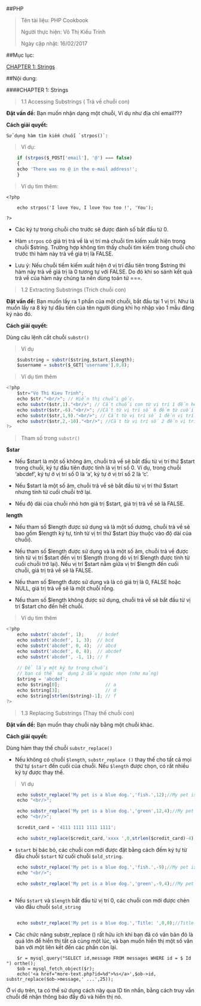 ##PHP


>Tên tài liệu: PHP Cookbook
>
>Người thực hiện: Võ Thị Kiều Trinh
>
>Ngày cập nhật: 16/02/2017

##Mục lục:

[CHAPTER 1: Strings](#1)




##Nội dung:

####CHAPTER 1: Strings<a name="1"></a>

>1.1 Accessing Substrings ( Trả về chuỗi con)

**Đặt vấn đề:** Bạn muốn nhận dạng một chuỗi, Ví dụ như địa chỉ email???

**Cách giải quyết:** 

	Sử dụng hàm tìm kiếm chuỗi `strpos()`:

>Ví dụ:

```javascript
	if (strpos($_POST['email'], '@') === false) 
	{
	echo 'There was no @ in the e-mail address!';
	}
```

>Ví dụ tìm thêm:

```javascipt
<?php

	echo strpos('I love You, I love You too !', 'You');

?>
```

 + Các ký tự trong chuỗi cho trước sẽ được đánh số bắt đầu từ 0.
 
 + Hàm `strpos` có giá trị trả về là vị trí mà chuỗi tìm kiếm xuất hiện trong chuỗi $string. Trường hợp không tìm thấy chuỗi tìm kiếm trong chuỗi cho trước thì hàm này trả về giá trị là FALSE.

 + Lưu ý: Nếu chuỗi tiềm kiếm xuất hiện ở vị trí đầu tiên trong $string thì hàm này trả về giá trị là 0 tương tự với FALSE. Do đó khi so sánh kết quả trả về của hàm này chúng ta nên dùng toán tử ===.

>1.2 Extracting Substrings (Trích chuỗi con)

**Đặt vấn đề:** Bạn muốn lấy ra 1 phần của một chuỗi, bắt đầu tại 1 vị trí. Như là muốn lấy ra 8 ký tự đầu tiên của tên người dùng khi họ nhập vào 1 mẫu đăng ký nào đó.

**Cách giải quyết:** 

 Dùng câu lệnh cắt chuỗi `substr()`

>Ví dụ

```javascript
	$substring = substr($string,$start,$length);
	$username = substr($_GET['username'],0,8);
```

>Ví dụ tìm thêm

```javascript
<?php
    $str="Vo Thi Kieu Trinh";
    echo $str."<br/>"; // Hiển thị chuỗi gốc.
    echo substr($str,1)."<br/>"; // Cắt chuối con từ vị trí 1 đến hết chuỗi
    echo substr($str,-6)."<br/>"; //Cắt từ vị trí số 6 đếm từ cuối chuỗi đến hết chuỗi
    echo substr($str,1,9)."<br/>"; // Cắt từ vị trí số 1 đến vị trí số 9
    echo substr($str,2,-10)."<br/>"; //Cắt từ vị trí số 2 đến vị trí số 10 từ cuối chuỗi.
?>
```

>Tham số trong `substr()`

**$star**

 + Nếu $start là một số không âm, chuỗi trả về sẽ bắt đầu từ vị trí thứ $start trong chuỗi, ký tự đầu tiên được tính là vị trí số 0. Ví dụ, trong chuỗi ‘abcdef’, ký tự ở vị trí số 0 là ‘a’, ký tự ở vị trí số 2 là ‘c’.
 
 + Nếu $start là một số âm, chuỗi trả về sẽ bắt đầu từ vị trí thứ $start nhưng tính từ cuối chuỗi trở lại.

 + Nếu độ dài của chuỗi nhỏ hơn giá trị $start, giá trị trả về sẽ là FALSE.

**length**

 + Nếu tham số $length được sử dụng và là một số dương, chuỗi trả về sẽ bao gồm $length ký tự, tính từ vị trí thứ $start (tùy thuộc vào độ dài của chuỗi).

 + Nếu tham số $length được sử dụng và là một số âm, chuỗi trả về được tính từ vị trí $start đến vị trí $length (trong đó vị trí $length được tính từ cuối chuỗi trở lại). Nếu vị trí $start nằm giữa vị trí $length đến cuối chuỗi, giá trị trả về sẽ là FALSE.

 + Nếu tham số $length được sử dụng và là có giá trị là 0, FALSE hoặc NULL, giá trị trả về sẽ là một chuỗi rỗng.

 + Nếu tham số $length không được sử dụng, chuỗi trả về sẽ bắt đầu từ vị trí $start cho đến hết chuỗi.

>Ví dụ tìm thêm

```javascript
<?php
	echo substr('abcdef', 1);     // bcdef
	echo substr('abcdef', 1, 3);  // bcd
	echo substr('abcdef', 0, 4);  // abcd
	echo substr('abcdef', 0, 8);  // abcdef
	echo substr('abcdef', -1, 1); // f
	 
	// Để lấy một ký tự trong chuỗi
	// bạn có thể sử dụng 2 dấu ngoặc nhọn (như mảng)
	$string = 'abcdef';
	echo $string[0];                 // a
	echo $string[3];                 // d
	echo $string[strlen($string)-1]; // f
?>
```

>1.3 Replacing Substrings (Thay thế chuỗi con)

**Đặt vấn đề:** Bạn muốn thay chuỗi này bằng một chuỗi khác.

**Cách giải quyết:** 

Dùng hàm thay thế chuỗi `substr_replace()`

 + Nếu không có chuỗi `$length`, `substr_replace ()` thay thế cho tất cả mọi thứ tự `$start` đến cuối của chuỗi. Nếu `$length` được chọn, có rất nhiều ký tự được thay thế.

>Ví dụ

```javascript
	echo substr_replace('My pet is a blue dog.','fish.',12);//My pet is a fish.
	echo "<br/>";

	echo substr_replace('My pet is a blue dog.','green',12,4);//My pet is a green dog.
	echo "<br/>";

	$credit_card = '4111 1111 1111 1111';

	echo substr_replace($credit_card,'xxxx ',0,strlen($credit_card)-4);//xxxx 111	
```

 + `$start` bị bác bỏ, các chuỗi con mới được đặt bằng cách đếm ký tự từ đầu chuỗi `$start` từ cuối chuỗi `$old_string`.

```javascript
	echo substr_replace('My pet is a blue dog.','fish.',-9);//My pet is a fish.
	echo "<br/>";

	echo substr_replace('My pet is a blue dog.','green',-9,4);//My pet is a green dog.
	
```

 + Nếu `$start` và `$length` bắt đầu từ vị trí 0, các chuỗi con mới được chèn vào đầu chuỗi `$old_string`

```javascript

	echo substr_replace('My pet is a blue dog.','Title: ',0,0);//Title: My pet is a blue dog.

```

 + Các chức năng substr_replace () rất hữu ích khi bạn đã có văn bản đó là quá lớn để hiển thị tất cả cùng một lúc, và bạn muốn hiển thị một số văn bản với một liên kết đến các phần còn lại.

```javascrpit
	$r = mysql_query("SELECT id,message FROM messages WHERE id = $ Id ") orthe();
	$ob = mysql_fetch_object($r);
	echo('<a href="more-text.php?id=%d">%s</a>',$ob->id, substr_replace($ob->message,' ...',25));
```

Ở ví dụ trên, ta có thể sử dụng cách này qua ID tin nhắn, bằng cách truy vẫn chuỗi để nhận thông báo đầy đủ và hiển thị nó.






